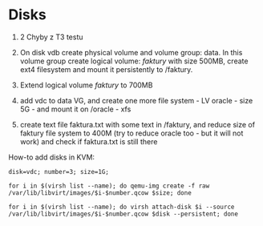 # Disks
1. 2 Chyby z T3 testu

2. On disk vdb create physical volume and volume group: data. In this volume group create logical volume: *faktury* with size 500MB, create ext4 filesystem and mount it persistently to /faktury.

3. Extend logical volume *faktury* to 700MB

4. add vdc to data VG, and create one more file system - LV oracle - size 5G - and mount it on /oracle - xfs

5. create text file faktura.txt with some text in /faktury, and reduce size of faktury file system to 400M (try to reduce oracle too - but it will not work) and check if faktura.txt is still there

How-to add disks in KVM:
```
disk=vdc; number=3; size=1G; 

for i in $(virsh list --name); do qemu-img create -f raw /var/lib/libvirt/images/$i-$number.qcow $size; done

for i in $(virsh list --name); do virsh attach-disk $i --source /var/lib/libvirt/images/$i-$number.qcow $disk --persistent; done
```